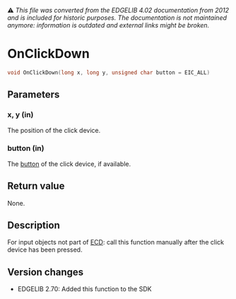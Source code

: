 :warning: _This file was converted from the EDGELIB 4.02 documentation from 2012 and is included for historic purposes. The documentation is not maintained anymore: information is outdated and external links might be broken._

# OnClickDown


```c++
void OnClickDown(long x, long y, unsigned char button = EIC_ALL)
```

## Parameters
### x, y (in)
The position of the click device.

### button (in)
The [button](classeinput_definitions.md) of the click device, if available.

## Return value
None.

## Description
For input objects not part of [ECD](ecd.md): call this function manually after the click device has been pressed.

## Version changes
- EDGELIB 2.70: Added this function to the SDK

